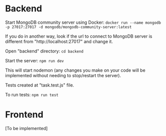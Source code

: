 # Backend
Start MongoDB community server using Docker:
``docker run --name mongodb -p 27017:27017 -d mongodb/mongodb-community-server:latest``

If you do in another way, look if the url to connect to MongoDB server is different from "http://localhost:27017" and change it.

Open "backend" directory:
``cd backend``

Start the server:
``npm run dev``

This will start nodemon (any changes you make on your code will be implemented without needing to stop/restart the server).

Tests created at "task.test.js" file.

To run tests:
``npm run test``

# Frontend
[To be implemented]